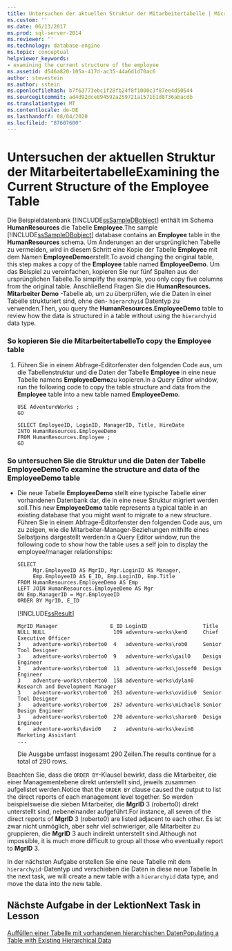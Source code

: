 ```yaml
---
title: Untersuchen der aktuellen Struktur der Mitarbeitertabelle | Microsoft-Dokumentation
ms.custom: ''
ms.date: 06/13/2017
ms.prod: sql-server-2014
ms.reviewer: ''
ms.technology: database-engine
ms.topic: conceptual
helpviewer_keywords:
- examining the current structure of the employee
ms.assetid: d546a820-105a-417d-ac35-44a6d1d70ac6
author: stevestein
ms.author: sstein
ms.openlocfilehash: b7f63773ebc1f28fb24f8f1000c3f87ee4d50544
ms.sourcegitcommit: ad4d92dce894592a259721a1571b1d8736abacdb
ms.translationtype: MT
ms.contentlocale: de-DE
ms.lasthandoff: 08/04/2020
ms.locfileid: "87607600"
---
```

# <a name="examining-the-current-structure-of-the-employee-table"></a><span data-ttu-id="5f323-102">Untersuchen der aktuellen Struktur der Mitarbeitertabelle</span><span class="sxs-lookup"><span data-stu-id="5f323-102">Examining the Current Structure of the Employee Table</span></span>
  <span data-ttu-id="5f323-103"> Die Beispieldatenbank [!INCLUDE[ssSampleDBobject](../../includes/sssampledbobject-md.md)] enthält im Schema **HumanResources** die Tabelle **Employee**.</span><span class="sxs-lookup"><span data-stu-id="5f323-103">The sample [!INCLUDE[ssSampleDBobject](../../includes/sssampledbobject-md.md)] database contains an **Employee** table in the **HumanResources** schema.</span></span> <span data-ttu-id="5f323-104">Um Änderungen an der ursprünglichen Tabelle zu vermeiden, wird in diesem Schritt eine Kopie der Tabelle **Employee** mit dem Namen **EmployeeDemo**erstellt.</span><span class="sxs-lookup"><span data-stu-id="5f323-104">To avoid changing the original table, this step makes a copy of the **Employee** table named **EmployeeDemo**.</span></span> <span data-ttu-id="5f323-105">Um das Beispiel zu vereinfachen, kopieren Sie nur fünf Spalten aus der ursprünglichen Tabelle.</span><span class="sxs-lookup"><span data-stu-id="5f323-105">To simplify the example, you only copy five columns from the original table.</span></span> <span data-ttu-id="5f323-106">Anschließend Fragen Sie die **HumanResources. Mitarbeiter Demo** -Tabelle ab, um zu überprüfen, wie die Daten in einer Tabelle strukturiert sind, ohne den- `hierarchyid` Datentyp zu verwenden.</span><span class="sxs-lookup"><span data-stu-id="5f323-106">Then, you query the **HumanResources.EmployeeDemo** table to review how the data is structured in a table without using the `hierarchyid` data type.</span></span>  
  
### <a name="to-copy-the-employee-table"></a><span data-ttu-id="5f323-107">So kopieren Sie die Mitarbeitertabelle</span><span class="sxs-lookup"><span data-stu-id="5f323-107">To copy the Employee table</span></span>  
  
1.  <span data-ttu-id="5f323-108">Führen Sie in einem Abfrage-Editorfenster den folgenden Code aus, um die Tabellenstruktur und die Daten der Tabelle **Employee** in eine neue Tabelle namens **EmployeeDemo**zu kopieren.</span><span class="sxs-lookup"><span data-stu-id="5f323-108">In a Query Editor window, run the following code to copy the table structure and data from the **Employee** table into a new table named **EmployeeDemo**.</span></span>  
  
    ```  
    USE AdventureWorks ;  
    GO  
  
    SELECT EmployeeID, LoginID, ManagerID, Title, HireDate   
    INTO HumanResources.EmployeeDemo   
    FROM HumanResources.Employee ;  
    GO  
    ```  
  
### <a name="to-examine-the-structure-and-data-of-the-employeedemo-table"></a><span data-ttu-id="5f323-109">So untersuchen Sie die Struktur und die Daten der Tabelle EmployeeDemo</span><span class="sxs-lookup"><span data-stu-id="5f323-109">To examine the structure and data of the EmployeeDemo table</span></span>  
  
-   <span data-ttu-id="5f323-110">Die neue Tabelle **EmployeeDemo** stellt eine typische Tabelle einer vorhandenen Datenbank dar, die in eine neue Struktur migriert werden soll.</span><span class="sxs-lookup"><span data-stu-id="5f323-110">This new **EmployeeDemo** table represents a typical table in an existing database that you might want to migrate to a new structure.</span></span> <span data-ttu-id="5f323-111">Führen Sie in einem Abfrage-Editorfenster den folgenden Code aus, um zu zeigen, wie die Mitarbeiter-Manager-Beziehungen mithilfe eines Selbstjoins dargestellt werden:</span><span class="sxs-lookup"><span data-stu-id="5f323-111">In a Query Editor window, run the following code to show how the table uses a self join to display the employee/manager relationships:</span></span>  
  
    ```  
    SELECT   
         Mgr.EmployeeID AS MgrID, Mgr.LoginID AS Manager,   
         Emp.EmployeeID AS E_ID, Emp.LoginID, Emp.Title  
    FROM HumanResources.EmployeeDemo AS Emp  
    LEFT JOIN HumanResources.EmployeeDemo AS Mgr  
    ON Emp.ManagerID = Mgr.EmployeeID  
    ORDER BY MgrID, E_ID  
    ```  
  
     [!INCLUDE[ssResult](../../includes/ssresult-md.md)]  
  
    ```  
    MgrID Manager                 E_ID LoginID                  Title  
    NULL NULL                      109 adventure-works\ken0     Chief Executive Officer  
    3    adventure-works\roberto0  4   adventure-works\rob0     Senior Tool Designer  
    3    adventure-works\roberto0  9   adventure-works\gail0    Design Engineer  
    3    adventure-works\roberto0  11  adventure-works\jossef0  Design Engineer  
    3    adventure-works\roberto0  158 adventure-works\dylan0   Research and Development Manager  
    3    adventure-works\roberto0  263 adventure-works\ovidiu0  Senior Tool Designer  
    3    adventure-works\roberto0  267 adventure-works\michael8 Senior Design Engineer  
    3    adventure-works\roberto0  270 adventure-works\sharon0  Design Engineer  
    6    adventure-works\david0    2   adventure-works\kevin0   Marketing Assistant  
    ...  
    ```  
  
     <span data-ttu-id="5f323-112">Die Ausgabe umfasst insgesamt 290 Zeilen.</span><span class="sxs-lookup"><span data-stu-id="5f323-112">The results continue for a total of 290 rows.</span></span>  
  
 <span data-ttu-id="5f323-113">Beachten Sie, dass die `ORDER BY`-Klausel bewirkt, dass die Mitarbeiter, die einer Managementebene direkt unterstellt sind, jeweils zusammen aufgelistet werden.</span><span class="sxs-lookup"><span data-stu-id="5f323-113">Notice that the `ORDER BY` clause caused the output to list the direct reports of each management level together.</span></span> <span data-ttu-id="5f323-114">So werden beispielsweise die sieben Mitarbeiter, die **MgrID** 3 (roberto0) direkt unterstellt sind, nebeneinander aufgeführt.</span><span class="sxs-lookup"><span data-stu-id="5f323-114">For instance, all seven of the direct reports of **MgrID** 3 (roberto0) are listed adjacent to each other.</span></span> <span data-ttu-id="5f323-115">Es ist zwar nicht unmöglich, aber sehr viel schwieriger, alle Mitarbeiter zu gruppieren, die **MgrID** 3 auch indirekt unterstellt sind.</span><span class="sxs-lookup"><span data-stu-id="5f323-115">Although not impossible, it is much more difficult to group all those who eventually report to **MgrID** 3.</span></span>  
  
 <span data-ttu-id="5f323-116">In der nächsten Aufgabe erstellen Sie eine neue Tabelle mit dem `hierarchyid`-Datentyp und verschieben die Daten in diese neue Tabelle.</span><span class="sxs-lookup"><span data-stu-id="5f323-116">In the next task, we will create a new table with a `hierarchyid` data type, and move the data into the new table.</span></span>  
  
## <a name="next-task-in-lesson"></a><span data-ttu-id="5f323-117">Nächste Aufgabe in der Lektion</span><span class="sxs-lookup"><span data-stu-id="5f323-117">Next Task in Lesson</span></span>  
 [<span data-ttu-id="5f323-118">Auffüllen einer Tabelle mit vorhandenen hierarchischen Daten</span><span class="sxs-lookup"><span data-stu-id="5f323-118">Populating a Table with Existing Hierarchical Data</span></span>](lesson-1-2-populating-a-table-with-existing-hierarchical-data.md)  
  
  
